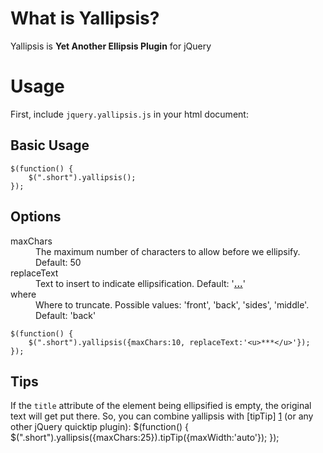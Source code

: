 What is Yallipsis?
==================
Yallipsis is **Yet Another Ellipsis Plugin** for jQuery

Usage
=====
First, include `jquery.yallipsis.js` in your html document:
    <script type="text/javascript" src="/phpcode/quant/code/js/jquery.yallipsis.js"></script>

Basic Usage
-----------
    $(function() {
        $(".short").yallipsis();
    });

Options
-------
<dl>
  <dt>maxChars</dt>
  <dd>The maximum number of characters to allow before we ellipsify. Default: 50</dd>
  <dt>replaceText</dt>
  <dd>Text to insert to indicate ellipsification. Default: '<b><u>...</u></b>'</dd>
  <dt>where</dt>
  <dd>Where to truncate. Possible values: 'front', 'back', 'sides', 'middle'. Default: 'back'</dd>
</dl>

    $(function() {
        $(".short").yallipsis({maxChars:10, replaceText:'<u>***</u>'});
    });

Tips
----
If the `title` attribute of the element being ellipsified is empty,
the original text will get put there. So, you can combine yallipsis
with [tipTip] [1] (or any other jQuery quicktip plugin):
    $(function() {
        $(".short").yallipsis({maxChars:25}).tipTip({maxWidth:'auto'});
    });


[1]: http://code.drewwilson.com/entry/tiptip-jquery-plugin "tipTip jQuery Plugin"
